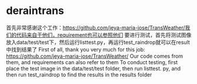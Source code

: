 # deraintrans
首先非常感谢这个工作：https://github.com/jeya-maria-jose/TransWeather/我们的代码来自于他们，requirement也可以参照他们
要进行测试，首先将测试图像放入data/test/test下，然后运行listtest.py，再运行test_raindrop就可以在result中找到结果了
First of all, thank you very much for this job: https://github.com/jeya-maria-jose/TransWeather/ Our code comes from them, and requirements can also refer to them
To conduct testing, first place the test image in the data/test/test folder, then run listtest. py, and then run test_raindrop to find the results in the results folder
